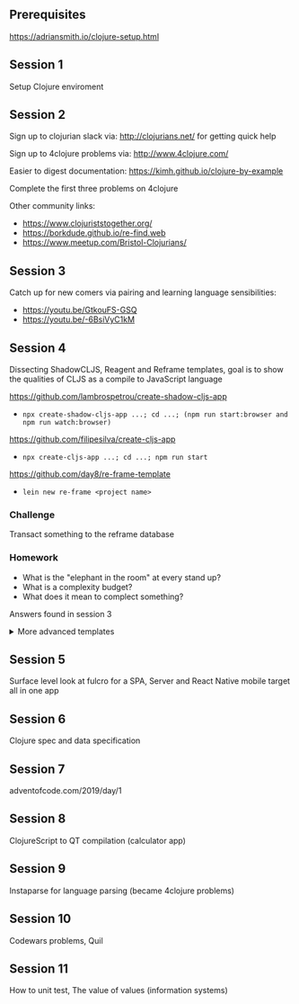 ## Prerequisites

https://adriansmith.io/clojure-setup.html

## Session 1 

Setup Clojure enviroment

## Session 2

Sign up to clojurian slack via: http://clojurians.net/ for getting quick help

Sign up to 4clojure problems via: http://www.4clojure.com/

Easier to digest documentation: https://kimh.github.io/clojure-by-example

Complete the first three problems on 4clojure

Other community links:
- https://www.clojuriststogether.org/
- https://borkdude.github.io/re-find.web
- https://www.meetup.com/Bristol-Clojurians/

## Session 3

Catch up for new comers via pairing and learning language sensibilities:

- https://youtu.be/GtkouFS-GSQ
- https://youtu.be/-6BsiVyC1kM

## Session 4 
Dissecting ShadowCLJS, Reagent and Reframe templates, goal is to show the qualities of CLJS as a compile to JavaScript language

https://github.com/lambrospetrou/create-shadow-cljs-app
- `npx create-shadow-cljs-app ...; cd ...; (npm run start:browser and npm run watch:browser) `

https://github.com/filipesilva/create-cljs-app
- `npx create-cljs-app ...; cd ...; npm run start`

https://github.com/day8/re-frame-template
- `lein new re-frame <project name>` 

### Challenge 
Transact something to the reframe database

### Homework
- What is the "elephant in the room" at every stand up?
- What is a complexity budget?
- What does it mean to complect something?

Answers found in session 3

<details>
  <summary>More advanced templates</summary>
  
  http://www.luminusweb.net/docs/profiles.html#clojurescript
  - `lein new luminus ... +cljs`

  https://github.com/fulcrologic/fulcro-template
  - `git clone ...`

  https://github.com/fulcrologic/fulcro-native-template
  - `git clone ...`
  
  - notes
  https://github.com/thheller/shadow-cljs/issues/455#issuecomment-475665984
</details>

## Session 5
Surface level look at fulcro for a SPA, Server and React Native mobile target all in one app

## Session 6
Clojure spec and data specification

## Session 7
adventofcode.com/2019/day/1

## Session 8
ClojureScript to QT compilation (calculator app)

## Session 9
Instaparse for language parsing (became 4clojure problems)

## Session 10 
Codewars problems, Quil

## Session 11 
How to unit test, The value of values (information systems)
